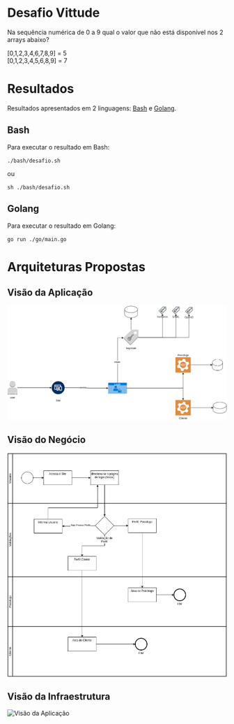 # Desafio Vittude

Na sequência numérica de 0 a 9 qual o valor que não está disponível nos 2 arrays abaixo?

[0,1,2,3,4,6,7,8,9] = 5 \
[0,1,2,3,4,5,6,8,9] = 7

# Resultados
Resultados apresentados em 2 linguagens: [Bash](./bash/desafio.sh) e [Golang](./go/main.go).

## Bash
Para executar o resultado em Bash:
```
./bash/desafio.sh
```
ou 

```
sh ./bash/desafio.sh
```

## Golang
Para executar o resultado em Golang:
```
go run ./go/main.go
```
# Arquiteturas Propostas
## Visão da Aplicação
![Visão da Aplicação](./ProposalArchs/Visão%20Aplicação.png)
## Visão do Negócio
![Visão da Aplicação](./ProposalArchs/Visão%20Negócio.png)
## Visão da Infraestrutura
![Visão da Aplicação](./ProposalArchs/Visão%20Infraestrutura.png)